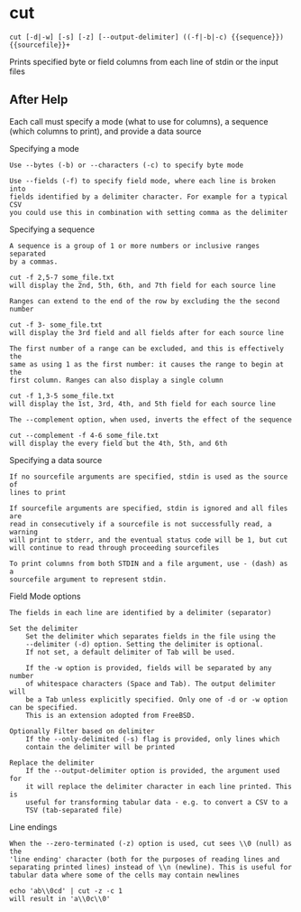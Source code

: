 # cut

```
cut [-d|-w] [-s] [-z] [--output-delimiter] ((-f|-b|-c) {{sequence}}) {{sourcefile}}+
```

Prints specified byte or field columns from each line of stdin or the input files

## After Help

Each call must specify a mode (what to use for columns),
a sequence (which columns to print), and provide a data source

Specifying a mode

    Use --bytes (-b) or --characters (-c) to specify byte mode

    Use --fields (-f) to specify field mode, where each line is broken into
    fields identified by a delimiter character. For example for a typical CSV
    you could use this in combination with setting comma as the delimiter

Specifying a sequence

    A sequence is a group of 1 or more numbers or inclusive ranges separated
    by a commas.

    cut -f 2,5-7 some_file.txt
    will display the 2nd, 5th, 6th, and 7th field for each source line

    Ranges can extend to the end of the row by excluding the the second number

    cut -f 3- some_file.txt
    will display the 3rd field and all fields after for each source line

    The first number of a range can be excluded, and this is effectively the
    same as using 1 as the first number: it causes the range to begin at the
    first column. Ranges can also display a single column

    cut -f 1,3-5 some_file.txt
    will display the 1st, 3rd, 4th, and 5th field for each source line

    The --complement option, when used, inverts the effect of the sequence

    cut --complement -f 4-6 some_file.txt
    will display the every field but the 4th, 5th, and 6th

Specifying a data source

    If no sourcefile arguments are specified, stdin is used as the source of
    lines to print

    If sourcefile arguments are specified, stdin is ignored and all files are
    read in consecutively if a sourcefile is not successfully read, a warning
    will print to stderr, and the eventual status code will be 1, but cut
    will continue to read through proceeding sourcefiles

    To print columns from both STDIN and a file argument, use - (dash) as a
    sourcefile argument to represent stdin.

Field Mode options

    The fields in each line are identified by a delimiter (separator)

    Set the delimiter
        Set the delimiter which separates fields in the file using the
        --delimiter (-d) option. Setting the delimiter is optional.
        If not set, a default delimiter of Tab will be used.

        If the -w option is provided, fields will be separated by any number
        of whitespace characters (Space and Tab). The output delimiter will
        be a Tab unless explicitly specified. Only one of -d or -w option can be specified.
        This is an extension adopted from FreeBSD.

    Optionally Filter based on delimiter
        If the --only-delimited (-s) flag is provided, only lines which
        contain the delimiter will be printed

    Replace the delimiter
        If the --output-delimiter option is provided, the argument used for
        it will replace the delimiter character in each line printed. This is
        useful for transforming tabular data - e.g. to convert a CSV to a
        TSV (tab-separated file)

Line endings

    When the --zero-terminated (-z) option is used, cut sees \\0 (null) as the
    'line ending' character (both for the purposes of reading lines and
    separating printed lines) instead of \\n (newline). This is useful for
    tabular data where some of the cells may contain newlines

    echo 'ab\\0cd' | cut -z -c 1
    will result in 'a\\0c\\0'
